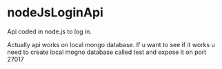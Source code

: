 # nodeJsLoginApi
Api coded in node.js to log in.

Actually api works on local mongo database. If u want to see if it works u need to create local mogno database called test and expose it on port 27017
